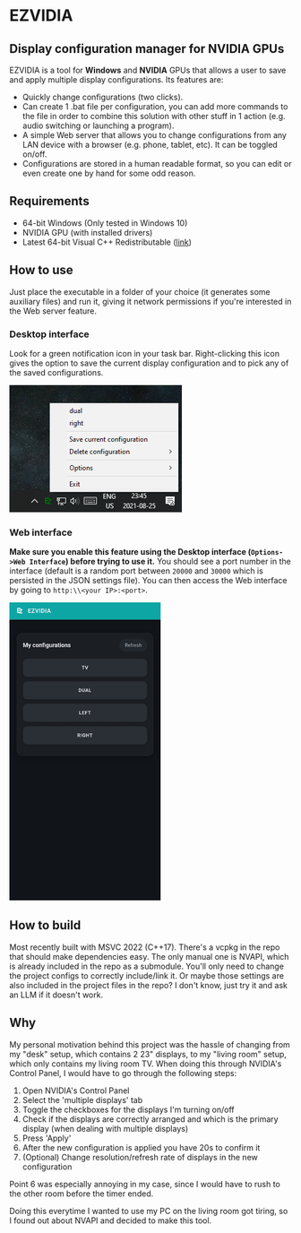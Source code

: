 # EZVIDIA
## Display configuration manager for NVIDIA GPUs

EZVIDIA is a tool for **Windows** and **NVIDIA** GPUs that allows a user to save and apply multiple display configurations. Its features are:
- Quickly change configurations (two clicks).
- Can create 1 .bat file per configuration, you can add more commands to the file in order to combine this solution with other stuff in 1 action (e.g. audio switching or launching a program).
- A simple Web server that allows you to change configurations from any LAN device with a browser (e.g. phone, tablet, etc). It can be toggled on/off.
- Configurations are stored in a human readable format, so you can edit or even create one by hand for some odd reason.

## Requirements
- 64-bit Windows (Only tested in Windows 10)
- NVIDIA GPU (with installed drivers)
- Latest 64-bit Visual C++ Redistributable ([link](https://support.microsoft.com/en-us/help/2977003/the-latest-supported-visual-c-downloads))

## How to use

Just place the executable in a folder of your choice (it generates some auxiliary files) and run it, giving it network permissions if you're interested in the Web server feature.

### Desktop interface
Look for a green notification icon in your task bar. Right-clicking this icon gives the option to save the current display configuration and to pick any of the saved configurations.

![Right-clicking the notification icon shows this menu](./menu.png)

### Web interface
**Make sure you enable this feature using the Desktop interface (`Options->Web Interface`) before trying to use it.** You should see a port number in the interface (default is a random port between `20000` and `30000` which is persisted in the JSON settings file). You can then access the Web interface by going to `http:\\<your IP>:<port>`.

<img src="./web.png" width="270">

## How to build
Most recently built with MSVC 2022 (C++17). There's a vcpkg in the repo that should make dependencies easy. The only manual one is NVAPI, which is already included in the repo as a submodule. You'll only need to change the project configs to correctly include/link it. Or maybe those settings are also included in the project files in the repo? I don't know, just try it and ask an LLM if it doesn't work.

## Why
My personal motivation behind this project was the hassle of changing from my "desk" setup, which contains 2 23" displays, to my "living room" setup, which only contains my living room TV. When doing this through NVIDIA's Control Panel, I would have to go through the following steps:
1. Open NVIDIA's Control Panel
2. Select the 'multiple displays' tab
3. Toggle the checkboxes for the displays I'm turning on/off
4. Check if the displays are correctly arranged and which is the primary display (when dealing with multiple displays)
5. Press 'Apply'
6. After the new configuration is applied you have 20s to confirm it
7. (Optional) Change resolution/refresh rate of displays in the new configuration

Point 6 was especially annoying in my case, since I would have to rush to the other room before the timer ended.

Doing this everytime I wanted to use my PC on the living room got tiring, so I found out about NVAPI and decided to make this tool.